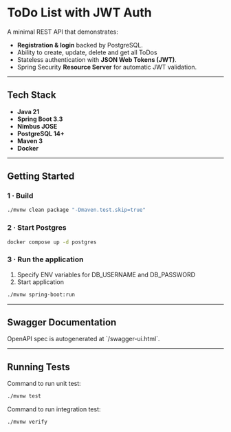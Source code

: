 # ToDo List with JWT Auth

A minimal REST API that demonstrates:

* **Registration & login** backed by PostgreSQL.
* Ability to create, update, delete and get all ToDos
* Stateless authentication with **JSON Web Tokens (JWT)**.
* Spring Security **Resource Server** for automatic JWT validation.
---

## Tech Stack

* **Java 21**
* **Spring Boot 3.3**
* **Nimbus JOSE**
* **PostgreSQL 14+**
* **Maven 3**
* **Docker**

---

## Getting Started

### 1 · Build

```bash
./mvnw clean package "-Dmaven.test.skip=true"
```

### 2 · Start Postgres

```bash
docker compose up -d postgres
```

### 3 · Run the application

1) Specify ENV variables for DB_USERNAME and DB_PASSWORD
2) Start application

```bash
./mvnw spring-boot:run
```
---

## Swagger Documentation

OpenAPI spec is autogenerated at \`/swagger-ui.html\`.

---

## Running Tests
Command to run unit test:
```bash
./mvnw test
````
Command to run integration test:
```bash
./mvnw verify
```